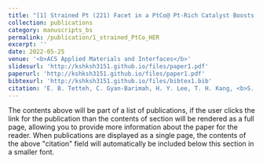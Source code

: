 ```yaml
---
title: "[1] Strained Pt (221) Facet in a PtCo@ Pt-Rich Catalyst Boosts Oxygen Reduction and Hydrogen Evolution Activity"
collection: publications
category: manuscripts_bs
permalink: /publication/1_strained_PtCo_HER
excerpt: ''
date: 2022-05-25
venue: '<b>ACS Applied Materials and Interfaces</b>'
slidesurl: 'http://kshksh3151.github.io/files/paper1.pdf'
paperurl: 'http://kshksh3151.github.io/files/paper1.pdf'
bibtexurl: 'http://kshksh3151.github.io/files/bibtex1.bib'
citation: 'E. B. Tetteh, C. Gyan-Barimah, H. Y. Lee, T. H. Kang, <b>S. Kang</b>, S. Ringe, & J. S. Yu. Strained Pt(221) facet in a PtCo@Pt-Rich catalyst boosts oxygen reduction and hydrogen evolution activity. <i>ACS Applied Materials & Interfaces</i>, <b>2022</b>, <i>14</i>(22), 25246-25256.'
---
```

The contents above will be part of a list of publications, if the user clicks the link for the publication than the contents of section will be rendered as a full page, allowing you to provide more information about the paper for the reader. When publications are displayed as a single page, the contents of the above "citation" field will automatically be included below this section in a smaller font.
